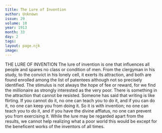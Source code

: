 ```yaml
---
title: The Lure of Invention 
author: Unknown 
issue: 29
volume: 10
year: 1913
month: 33
day: 2
tags:
layout: page.njk
image:
---
```

THE LURE OF INVENTION The lure of invention is one that influences all people and spares no class or condition of men. From the clergyman in his study, to the convict in his lonely cell, it exerts its attraction, and both are found enrolled among the list of patentees although not so precisely identified. The stimulus is not always the hope of fee or reward, for we find the millionaire as strongly interested as the very poor. There is something in the attraction that cannot be resisted. Someone has said that writing is like flirting. If you cannot do it, no one can teach you to do it, and if you can do it, no one can keep you from doing it. So it is with invention; no one can teach you to do it, and if you have the divine afflatus, no one can prevent you from exercising it. While the lure may be regarded apart from the results, we cannot help realizing what a poor world this would be except for the beneficent works of the inventors of all times. 
